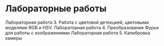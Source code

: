 # Лабораторные работы
Лабораторная работа 3. Работа с цветовой детекцией, цветовыми моделями RGB и HSV.
Лабораторная работа 4. Преобразование Фурье для работы с изображениями
Лабораторная работа 5. Калибровка камеры
